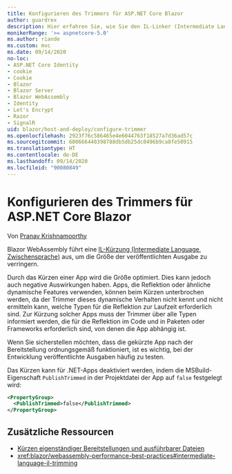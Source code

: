 ```yaml
---
title: Konfigurieren des Trimmers für ASP.NET Core Blazor
author: guardrex
description: Hier erfahren Sie, wie Sie den IL-Linker (Intermediate Language, Zwischensprache) (Trimmer) beim Erstellen einer Blazor-App steuern.
monikerRange: '>= aspnetcore-5.0'
ms.author: riande
ms.custom: mvc
ms.date: 09/14/2020
no-loc:
- ASP.NET Core Identity
- cookie
- Cookie
- Blazor
- Blazor Server
- Blazor WebAssembly
- Identity
- Let's Encrypt
- Razor
- SignalR
uid: blazor/host-and-deploy/configure-trimmer
ms.openlocfilehash: 2923f76c586465e4e6044763f18527a7d36ad57c
ms.sourcegitcommit: 600666440398788db5db25dc0496b9ca8fe50915
ms.translationtype: HT
ms.contentlocale: de-DE
ms.lasthandoff: 09/14/2020
ms.locfileid: "90080849"
---
```

# <a name="configure-the-trimmer-for-aspnet-core-no-locblazor"></a>Konfigurieren des Trimmers für ASP.NET Core Blazor

Von [Pranav Krishnamoorthy](https://github.com/pranavkm)

Blazor WebAssembly führt eine [IL-Kürzung (Intermediate Language, Zwischensprache)](/dotnet/standard/managed-code#intermediate-language--execution) aus, um die Größe der veröffentlichten Ausgabe zu verringern.

Durch das Kürzen einer App wird die Größe optimiert. Dies kann jedoch auch negative Auswirkungen haben. Apps, die Reflektion oder ähnliche dynamische Features verwenden, können beim Kürzen unterbrochen werden, da der Trimmer dieses dynamische Verhalten nicht kennt und nicht ermitteln kann, welche Typen für die Reflektion zur Laufzeit erforderlich sind. Zur Kürzung solcher Apps muss der Trimmer über alle Typen informiert werden, die für die Reflektion im Code und in Paketen oder Frameworks erforderlich sind, von denen die App abhängig ist.

Wenn Sie sicherstellen möchten, dass die gekürzte App nach der Bereitstellung ordnungsgemäß funktioniert, ist es wichtig, bei der Entwicklung veröffentlichte Ausgaben häufig zu testen.

Das Kürzen kann für .NET-Apps deaktiviert werden, indem die MSBuild-Eigenschaft `PublishTrimmed` in der Projektdatei der App auf `false` festgelegt wird:

```xml
<PropertyGroup>
  <PublishTrimmed>false</PublishTrimmed>
</PropertyGroup>
```

## <a name="additional-resources"></a>Zusätzliche Ressourcen

* [Kürzen eigenständiger Bereitstellungen und ausführbarer Dateien](/dotnet/core/deploying/trim-self-contained)
* <xref:blazor/webassembly-performance-best-practices#intermediate-language-il-trimming>
